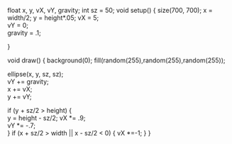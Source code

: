 float x, y, vX, vY, gravity;
int sz = 50;
void setup() {
  size(700, 700);
  x = width/2;
  y = height*.05;
  vX = 5;        
  vY = 0;        
  gravity = .1;     
 
}

void draw() {
  background(0);
  fill(random(255),random(255),random(255));

  ellipse(x, y, sz, sz);      
  vY += gravity;           
  x += vX;                  
  y += vY;                 

  if (y + sz/2 > height) {   
    y = height - sz/2;
    vX *= .9;        
    vY *= -.7;        
  }
  if (x + sz/2 > width || x - sz/2 < 0) {
    vX *=-1;
  }
}

